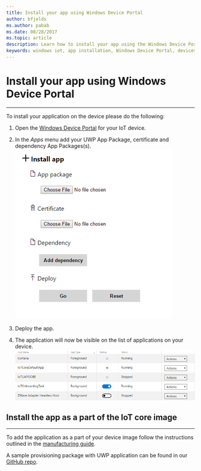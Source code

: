 ```yaml
---
title: Install your app using Windows Device Portal
author: bfjelds
ms.author: pabab
ms.date: 08/28/2017
ms.topic: article
description: Learn how to install your app using the Windows Device Portal or as part of the IoT core image.
keywords: windows iot, app installation, Windows Device Portal, devices
---
```


# Install your app using Windows Device Portal
___

To install your application on the device please do the following:

1. Open the [Windows Device Portal](https://docs.microsoft.com/windows/iot-core/manage-your-device/deviceportal) for your IoT device.

2. In the *Apps* menu add your UWP App Package, certificate and dependency App Packages(s).
 ![Install App](../media/AppInstaller/InstallApp.png)

3. Deploy the app.

4. The application will now be visible on the list of applications on your device.
 ![App List](../media/AppInstaller/AppList.png)


## Install the app as a part of the IoT core image   
___

To add the application as a part of your device image follow the instructions outlined in the [manufacturing guide](https://docs.microsoft.com/windows-hardware/manufacture/iot/deploy-your-app-with-a-standard-board).

A sample provisioning package with UWP application can be found in our [GitHub repo](https://github.com/ms-iot/iot-adk-addonkit/tree/master/Source-arm/Packages/Appx.IoTCoreDefaultApp).

